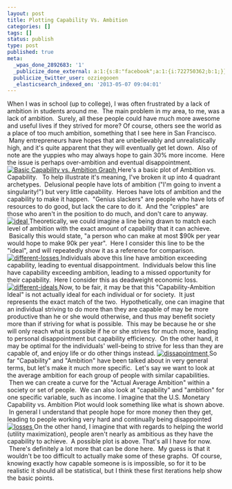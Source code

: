 ```yaml
---
layout: post
title: Plotting Capability Vs. Ambition
categories: []
tags: []
status: publish
type: post
published: true
meta:
  _wpas_done_2892683: '1'
  _publicize_done_external: a:1:{s:8:"facebook";a:1:{i:722750362;b:1;}}
  publicize_twitter_user: ozziegooen
  _elasticsearch_indexed_on: '2013-05-07 09:04:01'
---
```

When I was in school (up to college), I was often frustrated by a lack of ambition in students around me.  The main problem in my area, to me, was a lack of ambition.  Surely, all these people could have much more awesome and useful lives if they strived for more? Of course, others see the world as a place of too much ambition, something that I see here in San Francisco.  Many entrepreneurs have hopes that are unbelievably and unrealistically high, and it's quite apparent that they will eventually get let down.  Also of note are the yuppies who may always hope to gain 30% more income.  Here the issue is perhaps over-ambition and eventual disappointment. [ ![Basic Capability vs. Ambition Graph](http://bowlabs.files.wordpress.com/2013/05/intro.png) ](http://bowlabs.files.wordpress.com/2013/05/intro.png) Here's a basic plot of Ambition vs. Capability.   To help illustrate it's meaning, I've broken it up into 4 quadrant archetypes.  Delusional people have lots of ambition ("I'm going to invent a singularity!") but very little capability.  Heroes have lots of ambition and the capability to make it happen.  "Genius slackers" are people who have lots of resources to do good, but lack the care to do it.  And the "cripples" are those who aren't in the position to do much, and don't care to anyway. [ ![ideal](http://bowlabs.files.wordpress.com/2013/05/ideal.png) ](http://bowlabs.files.wordpress.com/2013/05/ideal.png) Theoretically, we could imagine a line being drawn to match each level of ambition with the exact amount of capability that it can achieve.  Basically this would state, "a person who can make at most $90k per year would hope to make 90k per year".  Here I consider this line to be the "ideal", and will repeatedly show it as a reference for comparison. [ ![different-losses](http://bowlabs.files.wordpress.com/2013/05/different-losses.png) ](http://bowlabs.files.wordpress.com/2013/05/different-losses.png) Individuals above this line have ambition exceeding capability, leading to eventual disappointment.  Individuals below this line have capability exceeding ambition, leading to a missed opportunity for their capability.  Here I consider this as deadweight economic loss. [ ![different-ideals](http://bowlabs.files.wordpress.com/2013/05/different-ideals.png) ](http://bowlabs.files.wordpress.com/2013/05/different-ideals.png) Now, to be fair, it may be that this "Capability-Ambition Ideal" is not actually ideal for each individual or for society.  It just represents the exact match of the two.  Hypothetically, one can imagine that an individual striving to do more than they are capable of may be more productive than he or she would otherwise, and thus may benefit society more than if striving for what is possible.  This may be because he or she will only reach what is possible if he or she strives for much more, leading to personal disappointment but capability efficiency.  On the other hand, it may be optimal for the individuals' well-being to strive for less than they are capable of, and enjoy life or do other things instead. [ ![dissapointment](http://bowlabs.files.wordpress.com/2013/05/dissapointment.png) ](http://bowlabs.files.wordpress.com/2013/05/dissapointment.png) So far "Capability" and "Ambition" have been talked about in very general terms, but let's make it much more specific.  Let's say we want to look at the average ambition for each group of people with similar capabilities.  Then we can create a curve for the "Actual Average Ambition" within a society or set of people.  We can also look at "capability" and "ambition" for one specific variable, such as income. I imagine that the U.S. Monetary Capability vs. Ambition Plot would look something like what is shown above.  In general I understand that people hope for more money then they get, leading to people working very hard and continually being disappointed [ ![losses](http://bowlabs.files.wordpress.com/2013/05/losses.png) ](http://bowlabs.files.wordpress.com/2013/05/losses.png) On the other hand, I imagine that with regards to helping the world (utility maximization), people aren't nearly as ambitious as they have the capability to achieve.  A possible plot is above. That's all I have for now.  There's definitely a lot more that can be done here.  My guess is that it wouldn't be too difficult to actually make some of these graphs.  Of course, knowing exactly how capable someone is is impossible, so for it to be realistic it should all be statistical, but I think these first iterations help show the basic points.